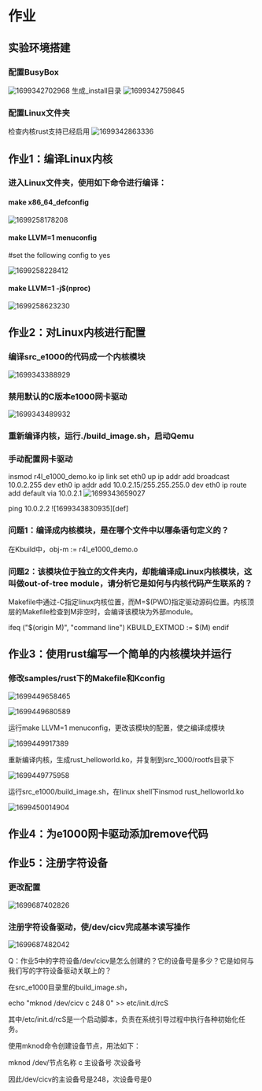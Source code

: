 # 作业

## 实验环境搭建

### 配置BusyBox

![1699342702968](image/homework/1699342702968.png)
生成_install目录
![1699342759845](image/homework/1699342759845.png)

### 配置Linux文件夹

检查内核rust支持已经启用
![1699342863336](image/homework/1699342863336.png)

## 作业1：编译Linux内核

### 进入Linux文件夹，使用如下命令进行编译：

#### make x86_64_defconfig

![1699258178208](image/homework/1699258178208.png)

#### make LLVM=1 menuconfig

#set the following config to yes

![1699258228412](image/homework/1699258228412.png)

#### make LLVM=1 -j$(nproc)

![1699258623230](image/homework/1699258623230.png)

## 作业2：对Linux内核进行配置

### 编译src_e1000的代码成一个内核模块

![1699343388929](image/homework/1699343388929.png)

### 禁用默认的C版本e1000网卡驱动

![1699343489932](image/homework/1699343489932.png)

### 重新编译内核，运行./build_image.sh，启动Qemu

### 手动配置网卡驱动

insmod r4l_e1000_demo.ko
ip link set eth0 up
ip addr add broadcast 10.0.2.255 dev eth0
ip addr add 10.0.2.15/255.255.255.0 dev eth0
ip route add default via 10.0.2.1
![1699343659027](image/homework/1699343659027.png)

ping 10.0.2.2
![1699343830935][def]

### 问题1：编译成内核模块，是在哪个文件中以哪条语句定义的？

在Kbuild中，obj-m := r4l_e1000_demo.o

### 问题2：该模块位于独立的文件夹内，却能编译成Linux内核模块，这叫做out-of-tree module，请分析它是如何与内核代码产生联系的？

Makefile中通过-C指定linux内核位置，而M=$(PWD)指定驱动源码位置。内核顶层的Makefile检查到M非空时，会编译该模块为外部module。

ifeq ("$(origin M)", "command line")
  KBUILD_EXTMOD := $(M)
endif

## 作业3：使用rust编写一个简单的内核模块并运行

### 修改samples/rust下的Makefile和Kconfig

![1699449658465](image/homework/1699449658465.png)

![1699449680589](image/homework/1699449680589.png)

运行make LLVM=1 menuconfig，更改该模块的配置，使之编译成模块

![1699449917389](image/homework/1699449917389.png)

重新编译内核，生成rust_helloworld.ko，并复制到src_1000/rootfs目录下

![1699449775958](image/homework/1699449775958.png)

运行src_e1000/build_image.sh，在linux shell下insmod rust_helloworld.ko

![1699450014904](image/homework/1699450014904.png)

## 作业4：为e1000网卡驱动添加remove代码


## 作业5：注册字符设备

### 更改配置

![1699687402826](image/homework/1699687402826.png)

### 注册字符设备驱动，使/dev/cicv完成基本读写操作

![1699687482042](image/homework/1699687482042.png)

Q：作业5中的字符设备/dev/cicv是怎么创建的？它的设备号是多少？它是如何与我们写的字符设备驱动关联上的？

在src_e1000目录里的build_image.sh，

echo "mknod /dev/cicv c 248 0" >> etc/init.d/rcS

其中/etc/init.d/rcS是一个启动脚本，负责在系统引导过程中执行各种初始化任务。

使用mknod命令创建设备节点，用法如下：

mknod /dev/节点名称 c 主设备号 次设备号

因此/dev/cicv的主设备号是248，次设备号是0
